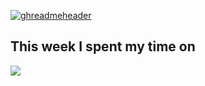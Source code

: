 [![ghreadmeheader](https://github.com/user-attachments/assets/c3c38b32-46e4-46a6-bcbb-f6dae7940462)](https://github.com/charmbracelet/vhs)

## This week I spent my time on
[![](https://go-vercel-waka-svg.vercel.app/api?type=waka)](https://github.com/42LM/go-vercel-waka-svg)

